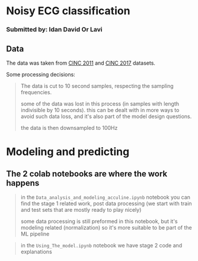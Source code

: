 # Noisy ECG classification
### Submitted by: Idan David Or Lavi 



## Data

The data was taken from [CINC 2011](https://physionet.org/content/challenge-2011/1.0.0/#files-panel)
and [CINC 2017](https://physionet.org/content/challenge-2017/1.0.0/) datasets.

Some processing decisions:

> The data is cut to 10 second samples, respecting the sampling frequencies. 
>
> some of the data was lost in this process (in samples with length indivisible by 10 seconds). 
> this can be dealt with in more ways to avoid such data loss, and it's also part of the model design questions.
> 
> the data is then downsampled to 100Hz
> 


# Modeling and predicting
## The 2 colab notebooks are where the work happens

> in the `Data_analysis_and_modeling_acculine.ipynb` notebook you can find the stage 1 related work, 
post data processing (we start with train and test sets that are mostly ready to play nicely)
>
> some data processing is still preformed in this notebook, but it's modeling related (normalization) so it's more suitable to be part of the ML pipeline

> in the `Using_The_model.ipynb` notebook we have stage 2 code and explanations


